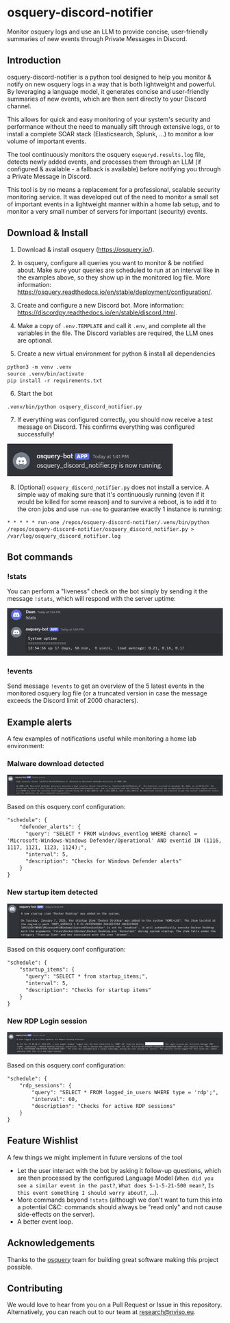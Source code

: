 # osquery-discord-notifier
Monitor osquery logs and use an LLM to provide concise, user-friendly summaries of new events through Private Messages in Discord.

## Introduction 
osquery-discord-notifier is a python tool designed to help you monitor & notify on new osquery logs in a way that is both lightweight and powerful. By leveraging a language model, it generates concise and user-friendly summaries of new events, which are then sent directly to your Discord channel. 

This allows for quick and easy monitoring of your system's security and performance without the need to manually sift through extensive logs, or to install a complete SOAR stack (Elasticsearch, Splunk, ...) to monitor a low volume of important events.

The tool continuously monitors the osquery ``osqueryd.results.log`` file, detects newly added events, and processes them through an LLM (if configured & available - a fallback is available) before notifying you through a Private Message in Discord.

This tool is by no means a replacement for a professional, scalable security monitoring service. It was developed out of the need to monitor a small set of important events in a lightweight manner within a home lab setup, and to monitor a very small number of servers for important (security) events.

## Download & Install

1. Download & install osquery (https://osquery.io/).

2. In osquery, configure all queries you want to monitor & be notified about. Make sure your queries are scheduled to run at an interval like in the examples above, so they show up in the monitored log file. More information: https://osquery.readthedocs.io/en/stable/deployment/configuration/.

3. Create and configure a new Discord bot. More information: https://discordpy.readthedocs.io/en/stable/discord.html.

4. Make a copy of ``.env.TEMPLATE`` and call it ``.env``, and complete all the variables in the file. The Discord variables are required, the LLM ones are optional.

5. Create a new virtual environment for python & install all dependencies

```
python3 -m venv .venv
source .venv/bin/activate
pip install -r requirements.txt
```

6. Start the bot
```
.venv/bin/python osquery_discord_notifier.py
```

7. If everything was configured correctly, you should now receive a test message on Discord. This confirms everything was configured successfully!

![Example Image 3](docs/example_now_running.png)

8. (Optional) ``osquery_discord_notifier.py`` does not install a service. A simple way of making sure that it's continuously running (even if it would be killed for some reason) and to survive a reboot, is to add it to the cron jobs and use ``run-one`` to guarantee exactly 1 instance is running:

```
* * * * * run-one /repos/osquery-discord-notifier/.venv/bin/python /repos/osquery-discord-notifier/osquery_discord_notifier.py > /var/log/osquery_discord_notifier.log
```

## Bot commands

### !stats
You can perform a "liveness" check on the bot simply by sending it the message ``!stats``, which will respond with the server uptime:

![Example Image 3](docs/example_server_uptime.png)

### !events

Send message ``!events`` to get an overview of the 5 latest events in the monitored osquery log file (or a truncated version in case the message exceeds the Discord limit of 2000 characters).

## Example alerts

A few examples of notifications useful while monitoring a home lab environment:

### Malware download detected

![Malware Download example](docs/example_mimikatz_detected.png)

Based on this osquery.conf configuration:
```
"schedule": {
    "defender_alerts": {
      "query": "SELECT * FROM windows_eventlog WHERE channel = 'Microsoft-Windows-Windows Defender/Operational' AND eventid IN (1116, 1117, 1121, 1123, 1124);",
      "interval": 5,
      "description": "Checks for Windows Defender alerts"
    }
}
```

### New startup item detected

![Startup item added exaloke](docs/example_docker_startup.png)

Based on this osquery.conf configuration:
```
"schedule": {
    "startup_items": {
      "query": "SELECT * from startup_items;",
      "interval": 5,
      "description": "Checks for startup items"
    }
}
```

### New RDP Login session

![RDP Session example](docs/example_new_rdp_session.png)

Based on this osquery.conf configuration:

```
"schedule": {
    "rdp_sessions": {
        "query": "SELECT * FROM logged_in_users WHERE type = 'rdp';",
        "interval": 60,
        "description": "Checks for active RDP sessions"
    }
}
```

## Feature Wishlist

A few things we might implement in future versions of the tool

- Let the user interact with the bot by asking it follow-up questions, which are then processed by the configured Language Model (``When did you see a similar event in the past?``, ``What does S-1-5-21-500 mean?``, ``Is this event something I should worry about?``, ...).
- More commands beyond ``!stats`` (although we don't want to turn this into a potential C&C: commands should always be "read only" and not cause side-effects on the server).
- A better event loop.

## Acknowledgements

Thanks to the [osquery](https://github.com/osquery/osquery) team for building great software making this project possible.

## Contributing

We would love to hear from you on a Pull Request or Issue in this repository.   
Alternatively, you can reach out to our team at research@nviso.eu.
